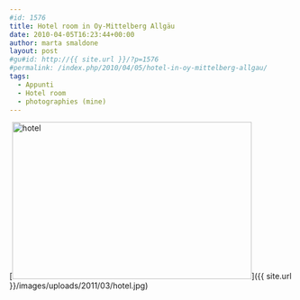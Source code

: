 ```yaml
---
#id: 1576
title: Hotel room in Oy-Mittelberg Allgäu
date: 2010-04-05T16:23:44+00:00
author: marta smaldone
layout: post
#gu#id: http://{{ site.url }}/?p=1576
#permalink: /index.php/2010/04/05/hotel-in-oy-mittelberg-allgau/
tags:
  - Appunti
  - Hotel room
  - photographies (mine)
---
```

[<img class="aligncenter size-full wp-image-1574" title="hotel" src="{{ site.url }}/images/uploads/2011/03/hotel.jpg" alt="hotel" width="425" height="279" srcset="{{ site.url }}/images/uploads/2011/03/hotel.jpg 425w, {{ site.url }}/images/uploads/2011/03/hotel-300x197.jpg 300w" sizes="(max-width: 425px) 100vw, 425px" />]({{ site.url }}/images/uploads/2011/03/hotel.jpg)